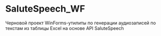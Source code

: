 # SaluteSpeech_WF
Черновой проект WinForms-утилиты по генерации аудиозаписей по текстам из таблицы Excel на основе API SaluteSpeech

